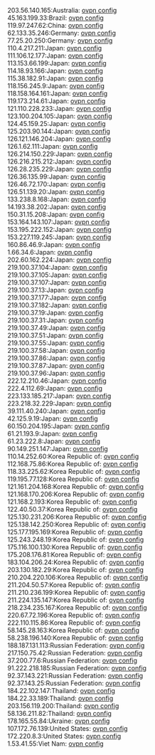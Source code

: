203.56.140.165:Australia: [ovpn config](vpn/203_56_140_165.ovpn)  
45.163.199.33:Brazil: [ovpn config](vpn/45_163_199_33.ovpn)  
119.97.247.62:China: [ovpn config](vpn/119_97_247_62.ovpn)  
62.133.35.246:Germany: [ovpn config](vpn/62_133_35_246.ovpn)  
77.25.20.250:Germany: [ovpn config](vpn/77_25_20_250.ovpn)  
110.4.217.211:Japan: [ovpn config](vpn/110_4_217_211.ovpn)  
111.106.12.177:Japan: [ovpn config](vpn/111_106_12_177.ovpn)  
113.153.66.199:Japan: [ovpn config](vpn/113_153_66_199.ovpn)  
114.18.93.166:Japan: [ovpn config](vpn/114_18_93_166.ovpn)  
115.38.182.91:Japan: [ovpn config](vpn/115_38_182_91.ovpn)  
118.156.245.9:Japan: [ovpn config](vpn/118_156_245_9.ovpn)  
118.158.164.161:Japan: [ovpn config](vpn/118_158_164_161.ovpn)  
119.173.214.61:Japan: [ovpn config](vpn/119_173_214_61.ovpn)  
121.110.228.233:Japan: [ovpn config](vpn/121_110_228_233.ovpn)  
123.100.204.105:Japan: [ovpn config](vpn/123_100_204_105.ovpn)  
124.45.159.25:Japan: [ovpn config](vpn/124_45_159_25.ovpn)  
125.203.90.144:Japan: [ovpn config](vpn/125_203_90_144.ovpn)  
126.121.146.204:Japan: [ovpn config](vpn/126_121_146_204.ovpn)  
126.1.62.111:Japan: [ovpn config](vpn/126_1_62_111.ovpn)  
126.214.150.229:Japan: [ovpn config](vpn/126_214_150_229.ovpn)  
126.216.215.212:Japan: [ovpn config](vpn/126_216_215_212.ovpn)  
126.28.235.229:Japan: [ovpn config](vpn/126_28_235_229.ovpn)  
126.36.135.99:Japan: [ovpn config](vpn/126_36_135_99.ovpn)  
126.46.72.170:Japan: [ovpn config](vpn/126_46_72_170.ovpn)  
126.51.139.20:Japan: [ovpn config](vpn/126_51_139_20.ovpn)  
133.238.8.168:Japan: [ovpn config](vpn/133_238_8_168.ovpn)  
14.193.38.202:Japan: [ovpn config](vpn/14_193_38_202.ovpn)  
150.31.15.208:Japan: [ovpn config](vpn/150_31_15_208.ovpn)  
153.164.143.107:Japan: [ovpn config](vpn/153_164_143_107.ovpn)  
153.195.222.152:Japan: [ovpn config](vpn/153_195_222_152.ovpn)  
153.227.119.245:Japan: [ovpn config](vpn/153_227_119_245.ovpn)  
160.86.46.9:Japan: [ovpn config](vpn/160_86_46_9.ovpn)  
1.66.34.6:Japan: [ovpn config](vpn/1_66_34_6.ovpn)  
202.60.162.224:Japan: [ovpn config](vpn/202_60_162_224.ovpn)  
219.100.37.104:Japan: [ovpn config](vpn/219_100_37_104.ovpn)  
219.100.37.105:Japan: [ovpn config](vpn/219_100_37_105.ovpn)  
219.100.37.107:Japan: [ovpn config](vpn/219_100_37_107.ovpn)  
219.100.37.13:Japan: [ovpn config](vpn/219_100_37_13.ovpn)  
219.100.37.177:Japan: [ovpn config](vpn/219_100_37_177.ovpn)  
219.100.37.182:Japan: [ovpn config](vpn/219_100_37_182.ovpn)  
219.100.37.19:Japan: [ovpn config](vpn/219_100_37_19.ovpn)  
219.100.37.31:Japan: [ovpn config](vpn/219_100_37_31.ovpn)  
219.100.37.49:Japan: [ovpn config](vpn/219_100_37_49.ovpn)  
219.100.37.51:Japan: [ovpn config](vpn/219_100_37_51.ovpn)  
219.100.37.55:Japan: [ovpn config](vpn/219_100_37_55.ovpn)  
219.100.37.58:Japan: [ovpn config](vpn/219_100_37_58.ovpn)  
219.100.37.86:Japan: [ovpn config](vpn/219_100_37_86.ovpn)  
219.100.37.87:Japan: [ovpn config](vpn/219_100_37_87.ovpn)  
219.100.37.96:Japan: [ovpn config](vpn/219_100_37_96.ovpn)  
222.12.210.46:Japan: [ovpn config](vpn/222_12_210_46.ovpn)  
222.4.112.69:Japan: [ovpn config](vpn/222_4_112_69.ovpn)  
223.133.185.217:Japan: [ovpn config](vpn/223_133_185_217.ovpn)  
223.218.32.229:Japan: [ovpn config](vpn/223_218_32_229.ovpn)  
39.111.40.240:Japan: [ovpn config](vpn/39_111_40_240.ovpn)  
42.125.9.19:Japan: [ovpn config](vpn/42_125_9_19.ovpn)  
60.150.204.195:Japan: [ovpn config](vpn/60_150_204_195.ovpn)  
61.21.193.9:Japan: [ovpn config](vpn/61_21_193_9.ovpn)  
61.23.222.8:Japan: [ovpn config](vpn/61_23_222_8.ovpn)  
90.149.251.147:Japan: [ovpn config](vpn/90_149_251_147.ovpn)  
110.14.252.60:Korea Republic of: [ovpn config](vpn/110_14_252_60.ovpn)  
112.168.75.86:Korea Republic of: [ovpn config](vpn/112_168_75_86.ovpn)  
118.33.225.62:Korea Republic of: [ovpn config](vpn/118_33_225_62.ovpn)  
119.195.77.128:Korea Republic of: [ovpn config](vpn/119_195_77_128.ovpn)  
121.161.204.168:Korea Republic of: [ovpn config](vpn/121_161_204_168.ovpn)  
121.168.170.206:Korea Republic of: [ovpn config](vpn/121_168_170_206.ovpn)  
121.168.2.193:Korea Republic of: [ovpn config](vpn/121_168_2_193.ovpn)  
122.40.50.37:Korea Republic of: [ovpn config](vpn/122_40_50_37.ovpn)  
125.130.231.206:Korea Republic of: [ovpn config](vpn/125_130_231_206.ovpn)  
125.138.142.250:Korea Republic of: [ovpn config](vpn/125_138_142_250.ovpn)  
125.177.195.169:Korea Republic of: [ovpn config](vpn/125_177_195_169.ovpn)  
125.243.248.19:Korea Republic of: [ovpn config](vpn/125_243_248_19.ovpn)  
175.116.100.130:Korea Republic of: [ovpn config](vpn/175_116_100_130.ovpn)  
175.208.176.81:Korea Republic of: [ovpn config](vpn/175_208_176_81.ovpn)  
183.104.206.24:Korea Republic of: [ovpn config](vpn/183_104_206_24.ovpn)  
203.130.182.29:Korea Republic of: [ovpn config](vpn/203_130_182_29.ovpn)  
210.204.220.106:Korea Republic of: [ovpn config](vpn/210_204_220_106.ovpn)  
211.204.50.57:Korea Republic of: [ovpn config](vpn/211_204_50_57.ovpn)  
211.210.236.199:Korea Republic of: [ovpn config](vpn/211_210_236_199.ovpn)  
211.224.135.147:Korea Republic of: [ovpn config](vpn/211_224_135_147.ovpn)  
218.234.235.167:Korea Republic of: [ovpn config](vpn/218_234_235_167.ovpn)  
220.67.72.196:Korea Republic of: [ovpn config](vpn/220_67_72_196.ovpn)  
222.110.115.86:Korea Republic of: [ovpn config](vpn/222_110_115_86.ovpn)  
58.145.28.163:Korea Republic of: [ovpn config](vpn/58_145_28_163.ovpn)  
58.238.196.140:Korea Republic of: [ovpn config](vpn/58_238_196_140.ovpn)  
188.187.131.113:Russian Federation: [ovpn config](vpn/188_187_131_113.ovpn)  
217.150.75.42:Russian Federation: [ovpn config](vpn/217_150_75_42.ovpn)  
37.200.77.6:Russian Federation: [ovpn config](vpn/37_200_77_6.ovpn)  
91.222.218.185:Russian Federation: [ovpn config](vpn/91_222_218_185.ovpn)  
92.37.143.221:Russian Federation: [ovpn config](vpn/92_37_143_221.ovpn)  
92.37.143.25:Russian Federation: [ovpn config](vpn/92_37_143_25.ovpn)  
184.22.102.147:Thailand: [ovpn config](vpn/184_22_102_147.ovpn)  
184.22.33.189:Thailand: [ovpn config](vpn/184_22_33_189.ovpn)  
203.156.119.200:Thailand: [ovpn config](vpn/203_156_119_200.ovpn)  
58.136.211.82:Thailand: [ovpn config](vpn/58_136_211_82.ovpn)  
178.165.55.84:Ukraine: [ovpn config](vpn/178_165_55_84.ovpn)  
107.172.76.139:United States: [ovpn config](vpn/107_172_76_139.ovpn)  
172.220.8.3:United States: [ovpn config](vpn/172_220_8_3.ovpn)  
1.53.41.55:Viet Nam: [ovpn config](vpn/1_53_41_55.ovpn)  
